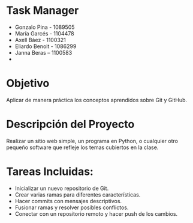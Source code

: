﻿# Task Manager
 - Gonzalo Pina - 1089505
- María Garcés - 1104478
- Axell Báez - 1100321
- Eliardo Benoit - 1086299
- Janna Beras – 1100583
- 
# Objetivo
Aplicar de manera práctica los conceptos aprendidos sobre Git y GitHub.

# Descripción del Proyecto
Realizar un sitio web simple, un programa en Python, o cualquier otro pequeño software que refleje los temas cubiertos en la clase.

# Tareas Incluidas:
- Inicializar un nuevo repositorio de Git.
- Crear varias ramas para diferentes características.
- Hacer commits con mensajes descriptivos.
- Fusionar ramas y resolver posibles conflictos.
- Conectar con un repositorio remoto y hacer push de los cambios.
